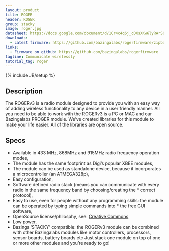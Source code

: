 ```yaml
---
layout: product
title: ROGER 
header: ROGER
group: stacky
image: roger.jpg
datasheet: https://docs.google.com/document/d/1Cr4c4q6j_cDXsXKw6lyRArSO1jkTx16a0fktuN1mYJc/edit
downloads:
  - Latest firmware: https://github.com/bazingalabs/rogerfirmware/zipball/master
links:
  - Firmware on github: https://github.com/bazingalabs/rogerfirmware
tagline: Communicate wirelessly
tutorial_tag: roger
---
```

{% include JB/setup %}
## Description
The ROGERv3  is a radio module designed to provide you with an easy way of adding wireless functionality to any device in a user friendly manner. All you need to be able to work with the ROGERv3  is a PC or MAC and our Bazingalabs PROGER module. We’ve created libraries for this module to make your life easier. All of the libraries are open source.

## Specs
* Available in 433 MHz, 868MHz and 915MHz radio frequency operation modes,
* The module has the same footprint as Digi’s  popular XBEE modules,
* The module can be used as standalone device, because it incorporates a microcontroller (an ATMEGA328p),
* Easy configuration,
* Software defined radio stack (means you can communicate with every radio in the same frequency band by choosing/creating the * correct protocol),
* Easy to use, even  for people without any programming skills: the module can be operated  by typing  simple commands into * the free GUI software,
* OpenSource license/philosphy, see: [Creative Commons](http://creativecommons.org/licenses/by/3.0/)
* Low power,
* Bazinga ‘STACKY’ compatible: the ROGERv3 module can  be combined with other Bazingalabs modules like motor controllers, processors, sensor boards, battery boards etc Just stack one module on top of one or more other modules and you’re ready to go!